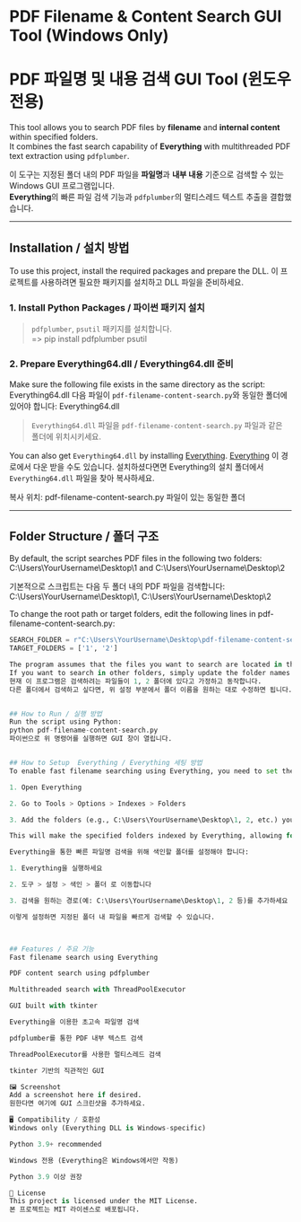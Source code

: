 # PDF Filename & Content Search GUI Tool (Windows Only)
# PDF 파일명 및 내용 검색 GUI Tool (윈도우 전용)

This tool allows you to search PDF files by **filename** and **internal content** within specified folders.  
It combines the fast search capability of **Everything** with multithreaded PDF text extraction using `pdfplumber`.

이 도구는 지정된 폴더 내의 PDF 파일을 **파일명**과 **내부 내용** 기준으로 검색할 수 있는 Windows GUI 프로그램입니다.  
**Everything**의 빠른 파일 검색 기능과 `pdfplumber`의 멀티스레드 텍스트 추출을 결합했습니다.

---

## Installation / 설치 방법

To use this project, install the required packages and prepare the DLL.
이 프로젝트를 사용하려면 필요한 패키지를 설치하고 DLL 파일을 준비하세요.

### 1. Install Python Packages / 파이썬 패키지 설치

> `pdfplumber`, `psutil` 패키지를 설치합니다.  
> => pip install pdfplumber psutil

### 2. Prepare Everything64.dll / Everything64.dll 준비

Make sure the following file exists in the same directory as the script:
Everything64.dll
다음 파일이 `pdf-filename-content-search.py`와 동일한 폴더에 있어야 합니다:
Everything64.dll

> `Everything64.dll` 파일을 `pdf-filename-content-search.py` 파일과 같은 폴더에 위치시키세요.

You can also get `Everything64.dll` by installing [Everything](https://www.voidtools.com/downloads/).
[Everything](https://www.voidtools.com/downloads/) 이 경로에서 다운 받을 수도 있습니다.
설치하셨다면면 Everything의 설치 폴더에서 `Everything64.dll` 파일을 찾아 복사하세요.

복사 위치:
pdf-filename-content-search.py 파일이 있는 동일한 폴더

---

## Folder Structure / 폴더 구조

By default, the script searches PDF files in the following two folders:
C:\Users\YourUsername\Desktop\1 and C:\Users\YourUsername\Desktop\2

기본적으로 스크립트는 다음 두 폴더 내의 PDF 파일을 검색합니다:
C:\Users\YourUsername\Desktop\1, C:\Users\YourUsername\Desktop\2

To change the root path or target folders, edit the following lines in pdf-filename-content-search.py:

```python
SEARCH_FOLDER = r"C:\Users\YourUsername\Desktop\pdf-filename-content-search"
TARGET_FOLDERS = ['1', '2']

The program assumes that the files you want to search are located in the folders named 1 and 2.
If you want to search in other folders, simply update the folder names in the configuration.
현재 이 프로그램은 검색하려는 파일들이 1, 2 폴더에 있다고 가정하고 동작합니다.
다른 폴더에서 검색하고 싶다면, 위 설정 부분에서 폴더 이름을 원하는 대로 수정하면 됩니다.


## How to Run / 실행 방법
Run the script using Python:
python pdf-filename-content-search.py
파이썬으로 위 명령어를 실행하면 GUI 창이 열립니다.


## How to Setup  Everything / Everything 세팅 방법
To enable fast filename searching using Everything, you need to set the indexing folders:

1. Open Everything

2. Go to Tools > Options > Indexes > Folders

3. Add the folders (e.g., C:\Users\YourUsername\Desktop\1, 2, etc.) you want to include in the search

This will make the specified folders indexed by Everything, allowing for fast searching.

Everything을 통한 빠른 파일명 검색을 위해 색인할 폴더를 설정해야 합니다:

1. Everything을 실행하세요

2. 도구 > 설정 > 색인 > 폴더 로 이동합니다

3. 검색을 원하는 경로(예: C:\Users\YourUsername\Desktop\1, 2 등)를 추가하세요

이렇게 설정하면 지정된 폴더 내 파일을 빠르게 검색할 수 있습니다.



## Features / 주요 기능
Fast filename search using Everything

PDF content search using pdfplumber

Multithreaded search with ThreadPoolExecutor

GUI built with tkinter

Everything을 이용한 초고속 파일명 검색

pdfplumber를 통한 PDF 내부 텍스트 검색

ThreadPoolExecutor를 사용한 멀티스레드 검색

tkinter 기반의 직관적인 GUI

🖼️ Screenshot
Add a screenshot here if desired.
원한다면 여기에 GUI 스크린샷을 추가하세요.

🖥️ Compatibility / 호환성
Windows only (Everything DLL is Windows-specific)

Python 3.9+ recommended

Windows 전용 (Everything은 Windows에서만 작동)

Python 3.9 이상 권장

📄 License
This project is licensed under the MIT License.
본 프로젝트는 MIT 라이센스로 배포됩니다.
